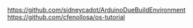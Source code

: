 https://github.com/sidneycadot/ArduinoDueBuildEnvironment  
https://github.com/cfenollosa/os-tutorial  
